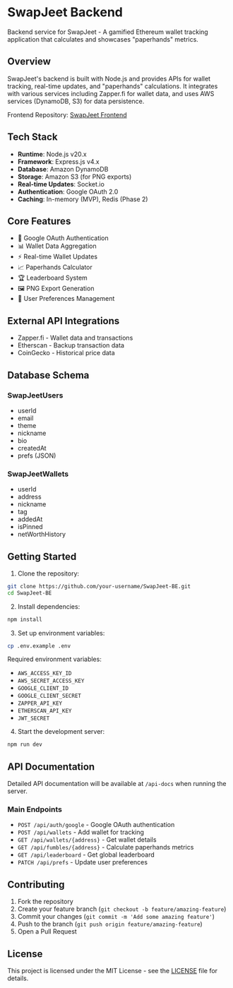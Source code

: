 # SwapJeet Backend

Backend service for SwapJeet - A gamified Ethereum wallet tracking application that calculates and showcases "paperhands" metrics.

## Overview

SwapJeet's backend is built with Node.js and provides APIs for wallet tracking, real-time updates, and "paperhands" calculations. It integrates with various services including Zapper.fi for wallet data, and uses AWS services (DynamoDB, S3) for data persistence.

Frontend Repository: [SwapJeet Frontend](https://github.com/Tarnn/SwapJeet)

## Tech Stack

- **Runtime**: Node.js v20.x
- **Framework**: Express.js v4.x
- **Database**: Amazon DynamoDB
- **Storage**: Amazon S3 (for PNG exports)
- **Real-time Updates**: Socket.io
- **Authentication**: Google OAuth 2.0
- **Caching**: In-memory (MVP), Redis (Phase 2)

## Core Features

- 🔐 Google OAuth Authentication
- 📊 Wallet Data Aggregation
- ⚡ Real-time Wallet Updates
- 📈 Paperhands Calculator
- 🏆 Leaderboard System
- 🖼️ PNG Export Generation
- 💾 User Preferences Management

## External API Integrations

- Zapper.fi - Wallet data and transactions
- Etherscan - Backup transaction data
- CoinGecko - Historical price data

## Database Schema

### SwapJeetUsers
- userId
- email
- theme
- nickname
- bio
- createdAt
- prefs (JSON)

### SwapJeetWallets
- userId
- address
- nickname
- tag
- addedAt
- isPinned
- netWorthHistory

## Getting Started

1. Clone the repository:
```bash
git clone https://github.com/your-username/SwapJeet-BE.git
cd SwapJeet-BE
```

2. Install dependencies:
```bash
npm install
```

3. Set up environment variables:
```bash
cp .env.example .env
```

Required environment variables:
- `AWS_ACCESS_KEY_ID`
- `AWS_SECRET_ACCESS_KEY`
- `GOOGLE_CLIENT_ID`
- `GOOGLE_CLIENT_SECRET`
- `ZAPPER_API_KEY`
- `ETHERSCAN_API_KEY`
- `JWT_SECRET`

4. Start the development server:
```bash
npm run dev
```

## API Documentation

Detailed API documentation will be available at `/api-docs` when running the server.

### Main Endpoints

- `POST /api/auth/google` - Google OAuth authentication
- `POST /api/wallets` - Add wallet for tracking
- `GET /api/wallets/{address}` - Get wallet details
- `GET /api/fumbles/{address}` - Calculate paperhands metrics
- `GET /api/leaderboard` - Get global leaderboard
- `PATCH /api/prefs` - Update user preferences

## Contributing

1. Fork the repository
2. Create your feature branch (`git checkout -b feature/amazing-feature`)
3. Commit your changes (`git commit -m 'Add some amazing feature'`)
4. Push to the branch (`git push origin feature/amazing-feature`)
5. Open a Pull Request

## License

This project is licensed under the MIT License - see the [LICENSE](LICENSE) file for details.
